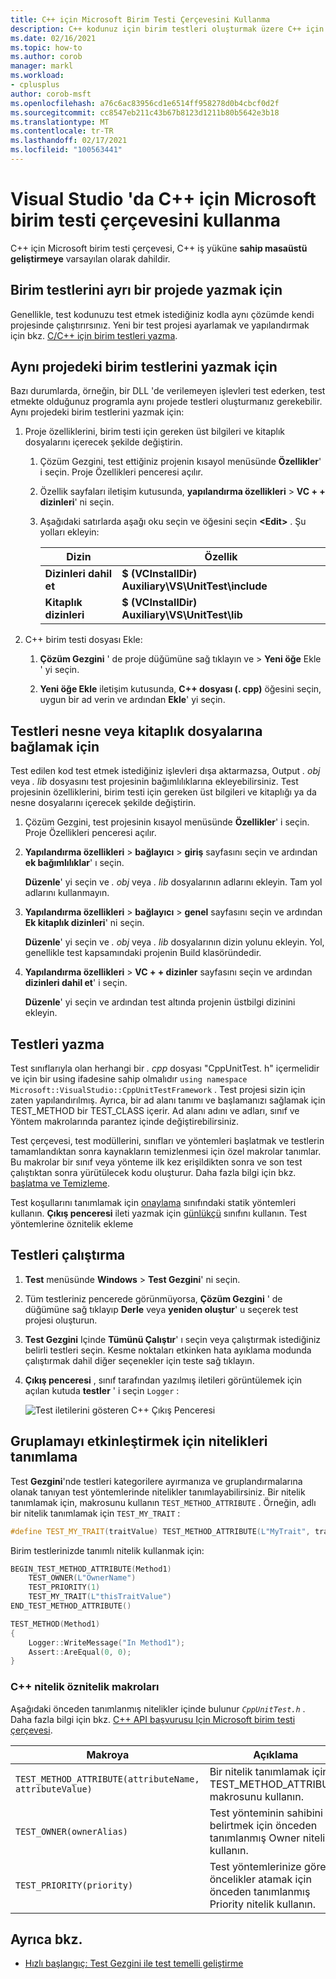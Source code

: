 ```yaml
---
title: C++ için Microsoft Birim Testi Çerçevesini Kullanma
description: C++ kodunuz için birim testleri oluşturmak üzere C++ için Microsoft birim testi çerçevesini kullanın.
ms.date: 02/16/2021
ms.topic: how-to
ms.author: corob
manager: markl
ms.workload:
- cplusplus
author: corob-msft
ms.openlocfilehash: a76c6ac83956cd1e6514ff958278d0b4cbcf0d2f
ms.sourcegitcommit: cc8547eb211c43b67b8123d1211b80b5642e3b18
ms.translationtype: MT
ms.contentlocale: tr-TR
ms.lasthandoff: 02/17/2021
ms.locfileid: "100563441"
---
```

# <a name="use-the-microsoft-unit-testing-framework-for-c-in-visual-studio"></a>Visual Studio 'da C++ için Microsoft birim testi çerçevesini kullanma

C++ için Microsoft birim testi çerçevesi, C++ iş yüküne **sahip masaüstü geliştirmeye** varsayılan olarak dahildir.

## <a name="to-write-unit-tests-in-a-separate-project"></a><a name="separate_project"></a> Birim testlerini ayrı bir projede yazmak için

Genellikle, test kodunuzu test etmek istediğiniz kodla aynı çözümde kendi projesinde çalıştırırsınız. Yeni bir test projesi ayarlamak ve yapılandırmak için bkz. [C/C++ için birim testleri yazma](writing-unit-tests-for-c-cpp.md).

## <a name="to-write-unit-tests-in-the-same-project"></a><a name="same_project"></a> Aynı projedeki birim testlerini yazmak için

Bazı durumlarda, örneğin, bir DLL 'de verilemeyen işlevleri test ederken, test etmekte olduğunuz programla aynı projede testleri oluşturmanız gerekebilir. Aynı projedeki birim testlerini yazmak için:

1. Proje özelliklerini, birim testi için gereken üst bilgileri ve kitaplık dosyalarını içerecek şekilde değiştirin.

   1. Çözüm Gezgini, test ettiğiniz projenin kısayol menüsünde **Özellikler**' i seçin. Proje Özellikleri penceresi açılır.

   1. Özellik sayfaları iletişim kutusunda, **yapılandırma özellikleri**  >  **VC + + dizinleri**' ni seçin.

   1. Aşağıdaki satırlarda aşağı oku seçin ve öğesini seçin **\<Edit>** . Şu yolları ekleyin:

      | Dizin | Özellik |
      |-| - |
      | **Dizinleri dahil et** | **$ (VCInstallDir) Auxiliary\VS\UnitTest\include** |
      | **Kitaplık dizinleri** | **$ (VCInstallDir) Auxiliary\VS\UnitTest\lib** |

1. C++ birim testi dosyası Ekle:

   1. **Çözüm Gezgini** ' de proje düğümüne sağ tıklayın ve   >  **Yeni öğe** Ekle ' yi seçin.

   1. **Yeni öğe Ekle** iletişim kutusunda, **C++ dosyası (. cpp)** öğesini seçin, uygun bir ad verin ve ardından **Ekle**' yi seçin.

## <a name="to-link-the-tests-to-the-object-or-library-files"></a><a name="object_files"></a> Testleri nesne veya kitaplık dosyalarına bağlamak için

Test edilen kod test etmek istediğiniz işlevleri dışa aktarmazsa, Output *. obj* veya *. lib* dosyasını test projesinin bağımlılıklarına ekleyebilirsiniz. Test projesinin özelliklerini, birim testi için gereken üst bilgileri ve kitaplığı ya da nesne dosyalarını içerecek şekilde değiştirin.

1. Çözüm Gezgini, test projesinin kısayol menüsünde **Özellikler**' i seçin. Proje Özellikleri penceresi açılır.

1. **Yapılandırma özellikleri**  >  **bağlayıcı**  >  **giriş** sayfasını seçin ve ardından **ek bağımlılıklar**' ı seçin.

   **Düzenle**' yi seçin ve *. obj* veya *. lib* dosyalarının adlarını ekleyin. Tam yol adlarını kullanmayın.

1. **Yapılandırma özellikleri**  >  **bağlayıcı**  >  **genel** sayfasını seçin ve ardından **Ek kitaplık dizinleri**' ni seçin.

   **Düzenle**' yi seçin ve *. obj* veya *. lib* dosyalarının dizin yolunu ekleyin. Yol, genellikle test kapsamındaki projenin Build klasöründedir.

1. **Yapılandırma özellikleri**  >  **VC + + dizinler** sayfasını seçin ve ardından **dizinleri dahil et**' i seçin.

   **Düzenle**' yi seçin ve ardından test altında projenin üstbilgi dizinini ekleyin.

## <a name="write-the-tests"></a>Testleri yazma

Test sınıflarıyla olan herhangi bir *. cpp* dosyası "CppUnitTest. h" içermelidir ve için bir using ifadesine sahip olmalıdır `using namespace Microsoft::VisualStudio::CppUnitTestFramework` . Test projesi sizin için zaten yapılandırılmış. Ayrıca, bir ad alanı tanımı ve başlamanızı sağlamak için TEST_METHOD bir TEST_CLASS içerir. Ad alanı adını ve adları, sınıf ve Yöntem makrolarında parantez içinde değiştirebilirsiniz.

Test çerçevesi, test modüllerini, sınıfları ve yöntemleri başlatmak ve testlerin tamamlandıktan sonra kaynakların temizlenmesi için özel makrolar tanımlar. Bu makrolar bir sınıf veya yönteme ilk kez erişildikten sonra ve son test çalıştıktan sonra yürütülecek kodu oluşturur. Daha fazla bilgi için bkz. [başlatma ve Temizleme](microsoft-visualstudio-testtools-cppunittestframework-api-reference.md#Initialize_and_cleanup).

Test koşullarını tanımlamak için [onaylama](microsoft-visualstudio-testtools-cppunittestframework-api-reference.md#general_asserts) sınıfındaki statik yöntemleri kullanın. **Çıkış penceresi** ileti yazmak için [günlükçü](microsoft-visualstudio-testtools-cppunittestframework-api-reference.md#logger) sınıfını kullanın. Test yöntemlerine öznitelik ekleme

## <a name="run-the-tests"></a>Testleri çalıştırma

1. **Test** menüsünde **Windows**  >  **Test Gezgini**' ni seçin.

1. Tüm testleriniz pencerede görünmüyorsa, **Çözüm Gezgini** ' de düğümüne sağ tıklayıp **Derle** veya **yeniden oluştur**' u seçerek test projesi oluşturun.

1. **Test Gezgini** Içinde **Tümünü Çalıştır**' ı seçin veya çalıştırmak istediğiniz belirli testleri seçin. Kesme noktaları etkinken hata ayıklama modunda çalıştırmak dahil diğer seçenekler için teste sağ tıklayın.

1. **Çıkış penceresi** , sınıf tarafından yazılmış iletileri görüntülemek için açılan kutuda **testler** ' i seçin `Logger` :

   ![Test iletilerini gösteren C++ Çıkış Penceresi](media/cpp-test-output-window.png)

## <a name="define-traits-to-enable-grouping"></a>Gruplamayı etkinleştirmek için nitelikleri tanımlama

Test **Gezgini**'nde testleri kategorilere ayırmanıza ve gruplandırmalarına olanak tanıyan test yöntemlerinde nitelikler tanımlayabilirsiniz. Bir nitelik tanımlamak için, makrosunu kullanın `TEST_METHOD_ATTRIBUTE` . Örneğin, adlı bir nitelik tanımlamak için `TEST_MY_TRAIT` :

```cpp
#define TEST_MY_TRAIT(traitValue) TEST_METHOD_ATTRIBUTE(L"MyTrait", traitValue)
```

Birim testlerinizde tanımlı nitelik kullanmak için:

```cpp
BEGIN_TEST_METHOD_ATTRIBUTE(Method1)
    TEST_OWNER(L"OwnerName")
    TEST_PRIORITY(1)
    TEST_MY_TRAIT(L"thisTraitValue")
END_TEST_METHOD_ATTRIBUTE()

TEST_METHOD(Method1)
{
    Logger::WriteMessage("In Method1");
    Assert::AreEqual(0, 0);
}
```

### <a name="c-trait-attribute-macros"></a>C++ nitelik öznitelik makroları

Aşağıdaki önceden tanımlanmış nitelikler içinde bulunur *`CppUnitTest.h`* . Daha fazla bilgi için bkz. [C++ API başvurusu Için Microsoft birim testi çerçevesi](microsoft-visualstudio-testtools-cppunittestframework-api-reference.md).

|Makroya|Açıklama|
|-|-----------------|
|`TEST_METHOD_ATTRIBUTE(attributeName, attributeValue)`|Bir nitelik tanımlamak için TEST_METHOD_ATTRIBUTE makrosunu kullanın.|
|`TEST_OWNER(ownerAlias)`|Test yönteminin sahibini belirtmek için önceden tanımlanmış Owner nitelik kullanın.|
|`TEST_PRIORITY(priority)`|Test yöntemlerinize göreli öncelikler atamak için önceden tanımlanmış Priority nitelik kullanın.|

## <a name="see-also"></a>Ayrıca bkz.

- [Hızlı başlangıç: Test Gezgini ile test temelli geliştirme](../test/quick-start-test-driven-development-with-test-explorer.md)
